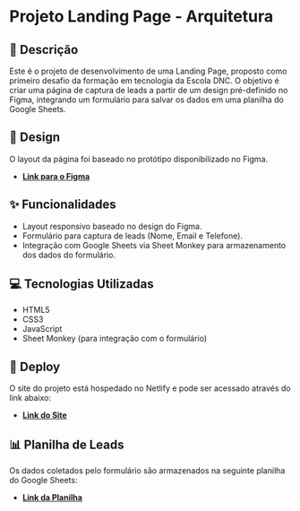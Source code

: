 # Projeto Landing Page - Arquitetura

## 📖 Descrição

Este é o projeto de desenvolvimento de uma Landing Page, proposto como primeiro desafio da formação em tecnologia da Escola DNC. O objetivo é criar uma página de captura de leads a partir de um design pré-definido no Figma, integrando um formulário para salvar os dados em uma planilha do Google Sheets.

## 🎨 Design

O layout da página foi baseado no protótipo disponibilizado no Figma.

- **[Link para o Figma](https://www.figma.com/file/0FRiZbs30dfSniazKiM1rM/Desafio-1---Desenvolva-uma-Landing-Page?node-id=0-1&t=ZqReFz63rqZyXCz9-0)**

## ✨ Funcionalidades

- Layout responsivo baseado no design do Figma.
- Formulário para captura de leads (Nome, Email e Telefone).
- Integração com Google Sheets via Sheet Monkey para armazenamento dos dados do formulário.

## 💻 Tecnologias Utilizadas

- HTML5
- CSS3
- JavaScript
- Sheet Monkey (para integração com o formulário)

## 🚀 Deploy

O site do projeto está hospedado no Netlify e pode ser acessado através do link abaixo:

- **[Link do Site](https://desafio01-dnc-rid222544.netlify.app/)**

## 📊 Planilha de Leads

Os dados coletados pelo formulário são armazenados na seguinte planilha do Google Sheets:

- **[Link da Planilha](https://docs.google.com/spreadsheets/d/1UQB8ga8toXVEVcMK-CKyc77yAjC2i88N3mhkM7cleYg/edit?pli=1&gid=0#gid=0)**

